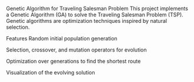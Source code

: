 Genetic Algorithm for Traveling Salesman Problem
This project implements a Genetic Algorithm (GA) to solve the Traveling Salesman Problem (TSP). Genetic algorithms are optimization techniques inspired by natural selection.

Features
Random initial population generation

Selection, crossover, and mutation operators for evolution

Optimization over generations to find the shortest route

Visualization of the evolving solution
